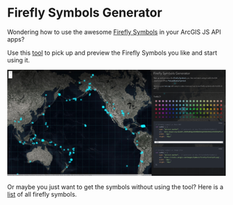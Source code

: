# Firefly Symbols Generator

Wondering how to use the awesome [Firefly Symbols](https://www.esri.com/arcgis-blog/products/arcgis-living-atlas/mapping/whats-new-in-arcgis-online-firefly/) in your ArcGIS JS API apps?

Use this [tool](http://vannizhang.github.io/firefly-symbols-generator/dist) to pick up and preview the Firefly Symbols you like and start using it.

![screenshot](./src/static/screenshot.png)

Or maybe you just want to get the symbols without using the tool? Here is a [list](./FireflySymbols.md) of all firefly symbols.


